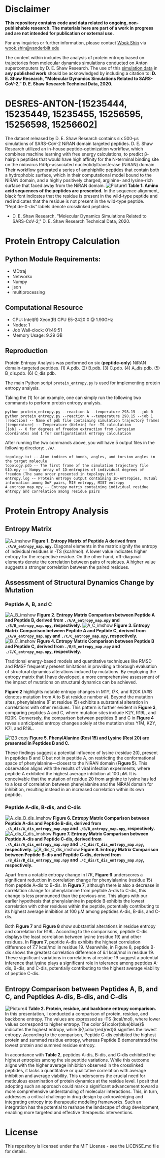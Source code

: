 # Disclaimer
**This repository contains code and data related to ongoing, non-publishable research. The materials here are part of a work in progress and are not intended for publication or external use.** <br>

For any inquiries or further information, please contact [Wook Shin](https://lab.vanderbilt.edu/zyang-lab/person/wook-shin/) via wook.shin@vanderbilt.edu <br>

The content within includes the analysis of protein entropy based on trajectories from molecular dynamics simulations conducted on Anton supercomputers by D. E. Shaw Research. The use of this [simulation data](https://www.deshawresearch.com/downloads/download_trajectory_sarscov2.cgi/) in **any published work** should be acknowledged by including a citation to: **D. E. Shaw Research, "Molecular Dynamics Simulations Related to SARS-CoV-2," D. E. Shaw Research Technical Data, 2020.**

# DESRES-ANTON-[15235444, 15235449, 15235455, 15256595, 15256598, 15256602]
The dataset released by D. E. Shaw Research contains six 500-μs simulations of SARS-CoV-2 NiRAN domain targeted peptides. D. E. Shaw Research utilized an in-house peptide-optimization workflow, which combines machine learning with free energy calculations, to predict β-hairpin peptides that would have high affinity for the N-terminal binding site on the nidovirus RdRp-associated nucleotidyltransferase (NiRAN) domain. Their workflow generated a series of amphiphilic peptides that contain both a hydrophobic surface, which in their computational model bound to the NiRAN domain, and a highly positively charged, arginine- and lysine-rich surface that faced away from the NiRAN domain.
![Picture1](https://github.com/rshin1209/desres/assets/25111091/ee9d10e4-506a-4598-af60-1792365ea567)
**Table 1. Amino acid sequences of the peptides are presented.** In the sequence alignment, black font indicates that the residue is present in the wild-type peptide and red indicates that the residue is not present in the wild-type peptide. "Peptide-X-dis" labels denote crosslinked peptides.
* D. E. Shaw Research, "Molecular Dynamics Simulations Related to SARS-CoV-2," D. E. Shaw Research Technical Data, 2020.
# Protein Entropy Calculation
## Python Module Requirements:
* MDtraj
* Networkx
* Numpy
* json
* multiprocessing
## Computational Resource
* CPU: Intel(R) Xeon(R) CPU E5-2420 0 @ 1.90GHz
* Nodes: 1
* Job Wall-clock: 01:49:51
* Memory Usage: 9.29 GB

## Reproduction
Protein Entropy Analysis was performed on six (**peptide-only**) NiRAN domain-targeted peptides. (1) A.pdb. (2) B.pdb. (3) C.pdb. (4) A_dis.pdb. (5) B_dis.pdb. (6) C_dis.pdb.<br />

The main Python script `protein_entropy.py` is used for implementing protein entropy analysis.<br>

Taking the (1) for an example, one can simply run the following two commands to perform protein entropy analysis.<br>

```
python protein_entropy.py --reaction A --temperature 298.15 --job 0
python protein_entropy.py --reaction A --temperature 298.15 --job 1
[reaction] -- Name of pdb file containing simulation trajectory frames
[temperature] -- Temperature (Kelvin) for -TS calculation
[job] -- 0 for degrees of freedom extraction from Cartesian coordinates and 1 for configurational entropy calculation
```

After running the two commands above, you will have 5 output files in the following directory: `./A/`. 
```
topology.txt -- Atom indices of bonds, angles, and torsion angles in the target molecule
topology.pdb -- The first frame of the simulation trajectory file
S1D.npy -- Numpy array of 1D-entropies of individual degrees of freedom (The same order presented in topology.txt)
entropy.log -- Protein entropy output containing 1D-entropies, mutual information among DoF pairs, MIE entropy, MIST entropy
A_entropy_map.npy -- Entropy matrix containing individual residue entropy and correlation among residue pairs 
```
# Protein Entropy Analysis
## Entropy Matrix
![A_imshow](https://github.com/rshin1209/desres/assets/25111091/f2c8b976-65a9-464f-9684-58c6ef59e47c)
**Figure 1. Entropy Matrix of Peptide A derived from `./A/A_entropy_map.npy`.** Diagonal elements in the matrix signify the entropy of individual residues in -TS (kcal/mol). A lower value indicates higher entropy for the respective residue. On the other hand, off-diagonal elements denote the correlation between pairs of residues. A higher value suggests a stronger correlation between the paired residues.

## Assessment of Structural Dynamics Change by Mutation
### Peptide A, B, and C
![A_B_imshow](https://github.com/rshin1209/desres/assets/25111091/0ac2a61f-db68-4319-9ab5-ae890d4b4b2f)
**Figure 2. Entropy Matrix Comparison between Peptide A and Peptide B, derived from `./A/A_entropy_map.npy` and `./B/B_entropy_map.npy`, respectively.** 
![A_C_imshow](https://github.com/rshin1209/desres/assets/25111091/d80e28fb-7da3-4449-8cf8-4f24d2ed8c39)
**Figure 3. Entropy Matrix Comparison between Peptide A and Peptide C, derived from `./A/A_entropy_map.npy` and `./C/C_entropy_map.npy`, respectively.** 
![B_C_imshow](https://github.com/rshin1209/desres/assets/25111091/b088f388-d8fc-4d81-97e9-03626060e37c)
**Figure 4. Entropy Matrix Comparison between Peptide B and Peptide C, derived from `./B/B_entropy_map.npy` and `./C/C_entropy_map.npy`, respectively.** 

Traditional energy-based models and quantitative techniques like RMSD and RMSF frequently present limitations in providing a thorough evaluation of structural dynamics alterations induced by mutations. By employing the entropy matrix that I have developed, a more comprehensive assessment of the impact of mutations on structural dynamics can be achieved.

**Figure 2** highlights notable entropy changes in M1Y, I7K, and R20K (A#B denotes mutation from A to B at residue number #). Beyond the mutation sites, phenylalanine (F at residue 15) exhibits a substantial alteration in correlations with other residues. This pattern is further evident in **Figure 3**, comparing peptides A and C, where mutation sites include K2Y, R19L, and R20K. Conversely, the comparison between peptides B and C in **Figure 4** reveals anticipated entropy changes solely at the mutation sites Y1M, K2Y, K7I, and R19L.

![123 copy](https://github.com/rshin1209/desres/assets/25111091/f2c17e74-4837-4001-a5ca-1049d748a91d)
**Figure 5. PhenylAlanine (Resi 15) and Lysine (Resi 20) are presented in Peptides B and C.**

These findings suggest a potential influence of lysine (residue 20), present in peptides B and C but not in peptide A, on restricting the conformational space of phenylalanine—closest to the NiRAN domain (**Figure 5**). This observation aligns with the results of viral infection experiments, where peptide A exhibited the highest average inhibition at 100 µM. It is conceivable that the mutation of residue 20 from arginine to lysine has led to a loss of correlation between phenylalanine and the NiRAN domain for inhibition, resulting instead in an increased correlation within its own peptide.

### Peptide A-dis, B-dis, and C-dis
![A_dis_B_dis_imshow](https://github.com/rshin1209/desres/assets/25111091/1e33eac6-d814-4906-8ac6-75218f810bdc)
**Figure 6. Entropy Matrix Comparison between Peptide A-dis and Peptide B-dis, derived from `./A_dis/A_dis_entropy_map.npy` and `./B/B_entropy_map.npy`, respectively.** 
![A_dis_C_dis_imshow](https://github.com/rshin1209/desres/assets/25111091/d0ff2bce-61e0-4492-9a8a-eb9992315a5b)
**Figure 7. Entropy Matrix Comparison between Peptide A-dis and Peptide C-dis, derived from `./A_dis/A_dis_entropy_map.npy` and `./C_dis/C_dis_entropy_map.npy`, respectively.** 
![B_dis_C_dis_imshow](https://github.com/rshin1209/desres/assets/25111091/b9468a30-9202-4566-a2c0-cb6d626f6656)
**Figure 8. Entropy Matrix Comparison between Peptide B-dis and Peptide C-dis, derived from `./B_dis/B_dis_entropy_map.npy` and `./C_dis/C_dis_entropy_map.npy`, respectively.** 

Apart from a notable entropy change in I7K, **Figure 6** underscores a significant reduction in correlation change for phenylalanine (residue 15) from peptide A-dis to B-dis. In **Figure 7**, although there is also a decrease in correlation change for phenylalanine from peptide A-dis to C-dis, this change is less pronounced than the previous one. This aligns with our earlier hypothesis that phenylalanine in peptide B exhibits the lowest correlation with other residues within the peptide, potentially contributing to its highest average inhibition at 100 µM among peptides A-dis, B-dis, and C-dis.

Both **Figure 7** and **Figure 8** show substantial alterations in residue entropy and correlation for R19L. According to the comparisons, peptide C-dis displays the least correlation between lysine (residue 19) and other residues. In **Figure 7**, peptide A-dis exhibits the highest correlation difference of 7.7 kcal/mol in residue 19. Meanwhile, in Figure 8, peptide B-dis shows the greatest correlation difference of 6.1 kcal/mol in residue 19. These significant variations in correlations at residue 19 suggest a potential inference that lysine plays a significant role in tolerance among peptides A-dis, B-dis, and C-dis, potentially contributing to the highest average viability of peptide C-dis.

## Entropy Comparison between Peptides A, B, and C, and Peptides A-dis, B-dis, and C-dis
![Picture4](https://github.com/rshin1209/desres/assets/25111091/4a99bca9-7f70-45c6-8117-79b5667459fc)
**Table 2. Protein, residue, and backbone entropy comparison.** In this presentation, I conducted a comparison of protein, residue, and backbone entropy. The values are expressed as -TS (kcal/mol), where lower values correspond to higher entropy. The color ${\color{blue}blue}$ indicates the highest entropy, while ${\color{red}red}$ signifies the lowest entropy. According to the comparison, Peptide C-dis exhibited the highest protein and summed residue entropy, whereas Peptide B demonstrated the lowest protein and summed residue entropy.

In accordance with **Table 2**, peptides A-dis, B-dis, and C-dis exhibited the highest entropies among the six peptide variations. While this outcome aligns with the higher average inhibition observed in the crosslinked peptides, it lacks a quantitative or qualitative correlation with average inhibition and average viability. This underscores the crucial need for meticulous examination of protein dynamics at the residue level. I posit that adopting such an approach could mark a significant advancement toward a more comprehensive understanding of molecular interactions. This, in turn, addresses a critical challenge in drug design by acknowledging and integrating entropy into therapeutic modeling frameworks. Such an integration has the potential to reshape the landscape of drug development, enabling more targeted and effective therapeutic interventions.

# License
This repository is licensed under the MIT License - see the LICENSE.md file for details.
